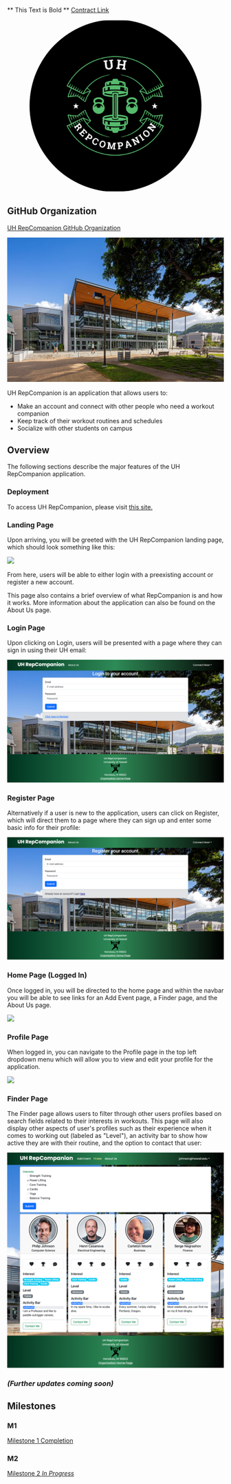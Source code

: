 ** This Text is Bold ** 
[Contract Link](https://docs.google.com/document/d/1tp4QYSD7dfjYHTd03d5IHFc6_XyA9PcVLbLC0lbu9PU/edit)

<style>
    .rounded-image {
        border-radius: 50%;
        overflow: hidden;
    }
</style>

<p align="center">
<img src="doc/uh-repcompanion.png" class="rounded-image" width="400" height="400">
</p>

## GitHub Organization
[UH RepCompanion GitHub Organization](https://github.com/UH-RepCompanion)

<img src="doc/uh-gym.jpeg">

UH RepCompanion is an application that allows users to:

* Make an account and connect with other people who need a workout companion
* Keep track of their workout routines and schedules
* Socialize with other students on campus

## Overview

The following sections describe the major features of the UH RepCompanion application.

### Deployment

To access UH RepCompanion, please visit [this site.](http://164.92.122.252/)

### Landing Page

Upon arriving, you will be greeted with the UH RepCompanion landing page, which should look something like this:

<img src="doc/uh-repcompanion-landing-page.png">

From here, users will be able to either login with a preexisting account or register a new account.

This page also contains a brief overview of what RepCompanion is and how it works. More information about the application can also be found on the About Us page.

### Login Page

Upon clicking on Login, users will be presented with a page where they can sign in using their UH email:

<img src="doc/uh-repcompanion-login-page.png">

### Register Page

Alternatively if a user is new to the application, users can click on Register, which will direct them to a page where they can sign up and enter some basic info for their profile:

<img src="doc/uh-repcompanion-register-page.png">


### Home Page (Logged In)

Once logged in, you will be directed to the home page and within the navbar you will be able to see links for an Add Event page, a Finder page, and the About Us page.

<img src="doc/uh-repcompanion-home-page.png">

### Profile Page

When logged in, you can navigate to the Profile page in the top left dropdown menu which will allow you to view and edit your profile for the application.

<img src="doc/uh-repcompanion-profile-page.png">

### Finder Page

The Finder page allows users to filter through other users profiles based on search fields related to their interests in workouts. This page will also display other aspects of user's profiles such as their experience when it comes to working out (labeled as "Level"), an activity bar to show how active they are with their routine, and the option to contact that user:

<img src="doc/uh-repcompanion-filter-page.png">

### _(Further updates coming soon)_

## Milestones

### M1
[Milestone 1 Completion](https://github.com/orgs/UH-RepCompanion/projects/1)

### M2
[Milestone 2 _In Progress_](https://github.com/orgs/UH-RepCompanion/projects/9/views/1)
